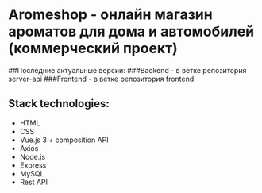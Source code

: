 # Aromeshop - онлайн магазин ароматов для дома и автомобилей (коммерческий проект)

##Последние актуальные версии:
###Backend - в ветке репозитория server-api
###Frontend - в ветке репозитория frontend


## Stack technologies: 
* HTML
* CSS
* Vue.js 3 + composition API
* Axios
* Node.js
* Express
* MySQL
* Rest API
